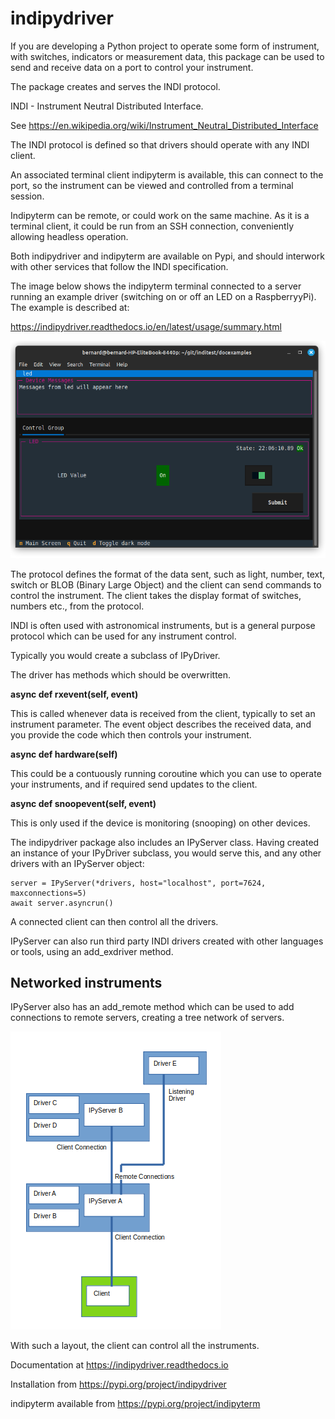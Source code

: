 # indipydriver

If you are developing a Python project to operate some form of instrument, with switches, indicators or measurement data, this package can be used to send and receive data on a port to control your instrument.

The package creates and serves the INDI protocol.

INDI - Instrument Neutral Distributed Interface.

See https://en.wikipedia.org/wiki/Instrument_Neutral_Distributed_Interface

The INDI protocol is defined so that drivers should operate with any INDI client.

An associated terminal client indipyterm is available, this can connect to the port, so the instrument can be viewed and controlled from a terminal session.

Indipyterm can be remote, or could work on the same machine. As it is a terminal client, it could be run from an SSH connection, conveniently allowing headless operation.

Both indipydriver and indipyterm are available on Pypi, and should interwork with other services that follow the INDI specification.

The image below shows the indipyterm terminal connected to a server running an example driver (switching on or off an LED on a RaspberryyPi). The example is described at:

https://indipydriver.readthedocs.io/en/latest/usage/summary.html


![Terminal screenshot](https://github.com/bernie-skipole/indipydriver/raw/main/docs/source/usage/images/image3.png)


The protocol defines the format of the data sent, such as light, number, text, switch or BLOB (Binary Large Object) and the client can send commands to control the instrument.  The client takes the display format of switches, numbers etc., from the protocol.

INDI is often used with astronomical instruments, but is a general purpose protocol which can be used for any instrument control.

Typically you would create a subclass of IPyDriver.

The driver has methods which should be overwritten.

**async def rxevent(self, event)**

This is called whenever data is received from the client, typically to set an instrument parameter. The event object describes the received data, and you provide the code which then controls your instrument.

**async def hardware(self)**

This could be a contuously running coroutine which you can use to operate your instruments, and if required send updates to the client.

**async def snoopevent(self, event)**

This is only used if the device is monitoring (snooping) on other devices.

The indipydriver package also includes an IPyServer class. Having created an instance of your IPyDriver subclass, you would serve this, and any other drivers with an IPyServer object:

    server = IPyServer(*drivers, host="localhost", port=7624, maxconnections=5)
    await server.asyncrun()

A connected client can then control all the drivers.

IPyServer can also run third party INDI drivers created with other languages or tools, using an add\_exdriver method.

## Networked instruments

IPyServer also has an add\_remote method which can be used to add connections to remote servers, creating a tree network of servers.

![INDI Network](https://github.com/bernie-skipole/indipydriver/raw/main/docs/source/usage/images/rem2.png)

With such a layout, the client can control all the instruments.

Documentation at https://indipydriver.readthedocs.io

Installation from https://pypi.org/project/indipydriver

indipyterm available from https://pypi.org/project/indipyterm
